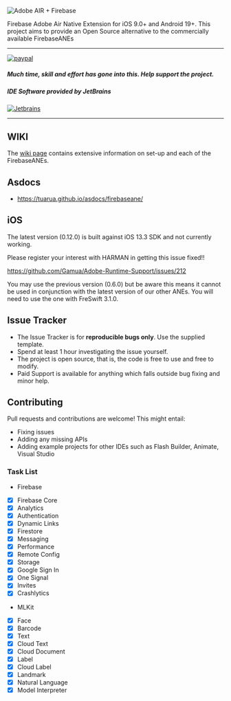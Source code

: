 ![Adobe AIR + Firebase](firebaseane.png)

Firebase Adobe Air Native Extension for iOS 9.0+ and Android 19+. This project aims to provide an Open Source alternative to the commercially available FirebaseANEs

-------------

[![paypal](https://www.paypalobjects.com/en_US/i/btn/btn_donateCC_LG.gif)](https://www.paypal.com/cgi-bin/webscr?cmd=_s-xclick&hosted_button_id=5UR2T52J633RC)

##### Much time, skill and effort has gone into this. Help support the project.     

##### IDE Software provided by JetBrains
[![Jetbrains](https://raw.githubusercontent.com/tuarua/WebViewANE/master/screenshots/jetbrains.png)](https://www.jetbrains.com)

-------------

## WIKI

The [wiki page](https://github.com/tuarua/Firebase-ANE/wiki) contains extensive information 
on set-up and each of the FirebaseANEs.

## Asdocs

- https://tuarua.github.io/asdocs/firebaseane/

## iOS

The latest version (0.12.0) is built against iOS 13.3 SDK and not currently working.

Please register your interest with HARMAN in getting this issue fixed!!

https://github.com/Gamua/Adobe-Runtime-Support/issues/212

You may use the previous version (0.6.0) but be aware this means it cannot be used in conjunction with the latest 
version of our other ANEs. You will need to use the one with FreSwift 3.1.0.

## Issue Tracker

- The Issue Tracker is for **reproducible bugs only**. Use the supplied template.
- Spend at least 1 hour investigating the issue yourself.
- The project is open source, that is, the code is free to use and free to modify. 
- Paid Support is available for anything which falls outside bug fixing and minor help.

## Contributing

Pull requests and contributions are welcome! This might entail: 
- Fixing issues
- Adding any missing APIs
- Adding example projects for other IDEs such as Flash Builder, Animate, Visual Studio

### Task List
* Firebase
- [x] Firebase Core
- [x] Analytics
- [x] Authentication
- [x] Dynamic Links
- [x] Firestore
- [x] Messaging
- [x] Performance
- [x] Remote Config
- [x] Storage
- [x] Google Sign In
- [x] One Signal
- [x] Invites
- [x] Crashlytics
* MLKit
- [x] Face
- [x] Barcode
- [x] Text
- [x] Cloud Text
- [x] Cloud Document
- [x] Label
- [x] Cloud Label
- [x] Landmark
- [x] Natural Language
- [x] Model Interpreter
